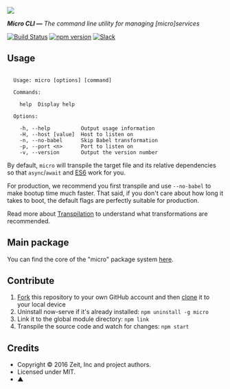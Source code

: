 ![](https://cldup.com/JDmmHX3uhF.svg)

_**Micro CLI —** The command line utility for managing [micro]services_

[![Build Status](https://travis-ci.org/zeit/micro-cli.svg?branch=master)](https://travis-ci.org/zeit/micro-cli)
[![npm version](https://badge.fury.io/js/micro-cli.svg)](https://npmjs.com/micro-cli)
[![Slack](https://zeit-slackin.now.sh/badge.svg)](http://zeit-community.slack.com)

## Usage

```

  Usage: micro [options] [command]

  Commands:

    help  Display help

  Options:

    -h, --help          Output usage information
    -H, --host [value]  Host to listen on
    -n, --no-babel      Skip Babel transformation
    -p, --port <n>      Port to listen on
    -v, --version       Output the version number
```

By default, `micro` will transpile the target file and its relative dependencies so that `async`/`await` and [ES6](http://rauchg.com/2015/ecmascript-6/) work for you.

For production, we recommend you first transpile and use `--no-babel` to make bootup time much faster. That said, if you don't care about how long it takes to boot, the default flags are perfectly suitable for production.

Read more about [Transpilation](https://github.com/zeit/micro#transpilation) to understand what transformations are recommended.

## Main package

You can find the core of the "micro" package system [here](https://github.com/zeit/micro).

## Contribute

1. [Fork](https://help.github.com/articles/fork-a-repo/) this repository to your own GitHub account and then [clone](https://help.github.com/articles/cloning-a-repository/) it to your local device
2. Uninstall now-serve if it's already installed: `npm uninstall -g micro`
3. Link it to the global module directory: `npm link`
4. Transpile the source code and watch for changes: `npm start`

## Credits

- Copyright © 2016 Zeit, Inc and project authors.
- Licensed under MIT.
- ▲
